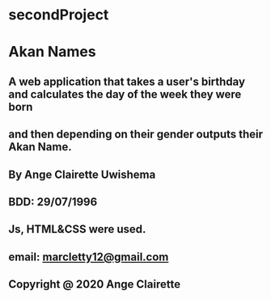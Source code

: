 # secondProject
# Akan Names
## A web application that takes a user's birthday and calculates the day of the week they were born 
## and then depending on their gender outputs their Akan Name.
## By Ange Clairette Uwishema
## BDD: 29/07/1996
## Js, HTML&CSS were used.
## email: marcletty12@gmail.com
## Copyright @ 2020 Ange Clairette
